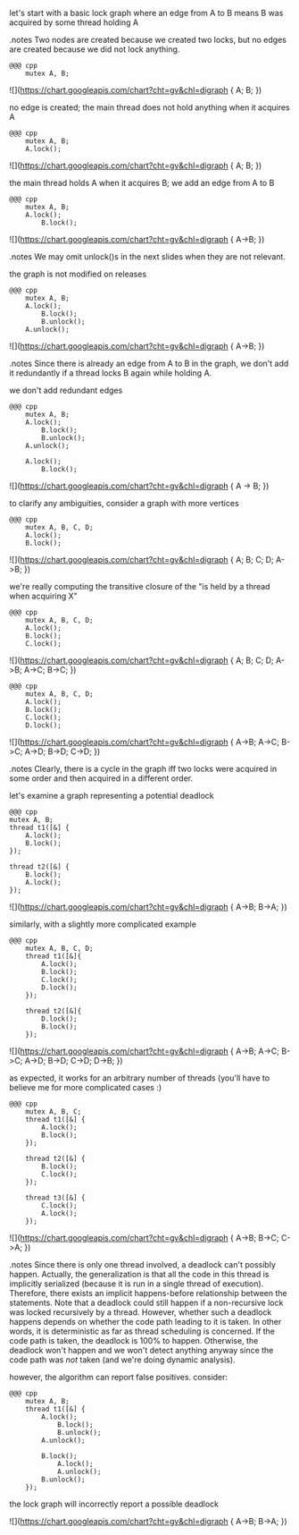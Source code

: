 <!SLIDE>
let's start with a basic lock graph where an edge from A to B means B was acquired by some thread holding A


<!SLIDE>
.notes Two nodes are created because we created two locks, but no edges are
created because we did not lock anything.

    @@@ cpp
        mutex A, B;
![](https://chart.googleapis.com/chart?cht=gv&chl=digraph { A; B; })


<!SLIDE>
no edge is created; the main thread does not hold anything when it acquires A

    @@@ cpp
        mutex A, B;
        A.lock();
![](https://chart.googleapis.com/chart?cht=gv&chl=digraph { A; B; })


<!SLIDE>
the main thread holds A when it acquires B; we add an edge from A to B

    @@@ cpp
        mutex A, B;
        A.lock();
            B.lock();
![](https://chart.googleapis.com/chart?cht=gv&chl=digraph { A->B; })


<!SLIDE>
.notes We may omit unlock()s in the next slides when they are not relevant.

the graph is not modified on releases

    @@@ cpp
        mutex A, B;
        A.lock();
            B.lock();
            B.unlock();
        A.unlock();
![](https://chart.googleapis.com/chart?cht=gv&chl=digraph { A->B; })


<!SLIDE>
.notes Since there is already an edge from A to B in the graph, we don't add
it redundantly if a thread locks B again while holding A.

we don't add redundant edges

    @@@ cpp
        mutex A, B;
        A.lock();
            B.lock();
            B.unlock();
        A.unlock();

        A.lock();
            B.lock();
![](https://chart.googleapis.com/chart?cht=gv&chl=digraph { A -> B; })


<!SLIDE>
to clarify any ambiguities, consider a graph with more vertices

    @@@ cpp
        mutex A, B, C, D;
        A.lock();
        B.lock();
![](https://chart.googleapis.com/chart?cht=gv&chl=digraph {
    A; B; C; D;
    A->B;
})


<!SLIDE>
we're really computing the transitive closure of the "is held by a thread when acquiring X"

    @@@ cpp
        mutex A, B, C, D;
        A.lock();
        B.lock();
        C.lock();
![](https://chart.googleapis.com/chart?cht=gv&chl=digraph {
    A; B; C; D;
    A->B;
    A->C;
    B->C;
})


<!SLIDE>
    @@@ cpp
        mutex A, B, C, D;
        A.lock();
        B.lock();
        C.lock();
        D.lock();
![](https://chart.googleapis.com/chart?cht=gv&chl=digraph {
    A->B;
    A->C;
    B->C;
    A->D;
    B->D;
    C->D;
})


<!SLIDE>
.notes Clearly, there is a cycle in the graph iff two locks were acquired in
some order and then acquired in a different order.

let's examine a graph representing a potential deadlock

    @@@ cpp
    mutex A, B;
    thread t1([&] {
        A.lock();
        B.lock();
    });

    thread t2([&] {
        B.lock();
        A.lock();
    });
![](https://chart.googleapis.com/chart?cht=gv&chl=digraph {
    A->B;
    B->A;
})


<!SLIDE>
similarly, with a slightly more complicated example

    @@@ cpp
        mutex A, B, C, D;
        thread t1([&]{
            A.lock();
            B.lock();
            C.lock();
            D.lock();
        });

        thread t2([&]{
            D.lock();
            B.lock();
        });
![](https://chart.googleapis.com/chart?cht=gv&chl=digraph {
    A->B;
    A->C;
    B->C;
    A->D;
    B->D;
    C->D;
    D->B;
})


<!SLIDE>
as expected, it works for an arbitrary number of threads
(you'll have to believe me for more complicated cases :)

    @@@ cpp
        mutex A, B, C;
        thread t1([&] {
            A.lock();
            B.lock();
        });

        thread t2([&] {
            B.lock();
            C.lock();
        });

        thread t3([&] {
            C.lock();
            A.lock();
        });
![](https://chart.googleapis.com/chart?cht=gv&chl=digraph {
    A->B;
    B->C;
    C->A;
})


<!SLIDE>
.notes Since there is only one thread involved, a deadlock can't possibly
happen. Actually, the generalization is that all the code in this thread is
implicitly serialized (because it is run in a single thread of execution).
Therefore, there exists an implicit happens-before relationship between the
statements. Note that a deadlock could still happen if a non-recursive lock
was locked recursively by a thread. However, whether such a deadlock happens
depends on whether the code path leading to it is taken. In other words, it
is deterministic as far as thread scheduling is concerned. If the code path
is taken, the deadlock is 100% to happen. Otherwise, the deadlock won't
happen and we won't detect anything anyway since the code path was _not_
taken (and we're doing dynamic analysis).

however, the algorithm can report false positives. consider:

    @@@ cpp
        mutex A, B;
        thread t1([&] {
            A.lock();
                B.lock();
                B.unlock();
            A.unlock();

            B.lock();
                A.lock();
                A.unlock();
            B.unlock();
        });


<!SLIDE>
the lock graph will incorrectly report a possible deadlock

![](https://chart.googleapis.com/chart?cht=gv&chl=digraph {
    A->B;
    B->A;
})
